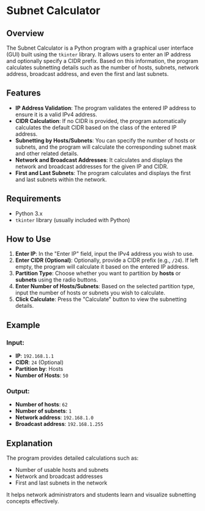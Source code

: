 # Subnet Calculator

## Overview
The Subnet Calculator is a Python program with a graphical user interface (GUI) built using the `tkinter` library. It allows users to enter an IP address and optionally specify a CIDR prefix. Based on this information, the program calculates subnetting details such as the number of hosts, subnets, network address, broadcast address, and even the first and last subnets.

## Features
- **IP Address Validation**: The program validates the entered IP address to ensure it is a valid IPv4 address.
- **CIDR Calculation**: If no CIDR is provided, the program automatically calculates the default CIDR based on the class of the entered IP address.
- **Subnetting by Hosts/Subnets**: You can specify the number of hosts or subnets, and the program will calculate the corresponding subnet mask and other related details.
- **Network and Broadcast Addresses**: It calculates and displays the network and broadcast addresses for the given IP and CIDR.
- **First and Last Subnets**: The program calculates and displays the first and last subnets within the network.

## Requirements
- Python 3.x
- `tkinter` library (usually included with Python)

## How to Use
1. **Enter IP**: In the "Enter IP" field, input the IPv4 address you wish to use.
2. **Enter CIDR (Optional)**: Optionally, provide a CIDR prefix (e.g., `/24`). If left empty, the program will calculate it based on the entered IP address.
3. **Partition Type**: Choose whether you want to partition by **hosts** or **subnets** using the radio buttons.
4. **Enter Number of Hosts/Subnets**: Based on the selected partition type, input the number of hosts or subnets you wish to calculate.
5. **Click Calculate**: Press the "Calculate" button to view the subnetting details.

## Example
### Input:
- **IP**: `192.168.1.1`
- **CIDR**: `24` (Optional)
- **Partition by**: Hosts
- **Number of Hosts**: `50`
### Output:
- **Number of hosts**: `62`
- **Number of subnets**: `1`
- **Network address**: `192.168.1.0`
- **Broadcast address**: `192.168.1.255`

## Explanation
The program provides detailed calculations such as:
- Number of usable hosts and subnets
- Network and broadcast addresses
- First and last subnets in the network

It helps network administrators and students learn and visualize subnetting concepts effectively.
